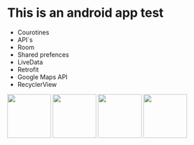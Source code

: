 <h1>This is an android app test</h1>

+ Courotines
+ API´s
+ Room
+ Shared prefences
+ LiveData
+ Retrofit
+ Google Maps API
+ RecyclerView

<img src="https://github.com/user-attachments/assets/2e628c49-5c59-4db7-aa90-582fb3bfa76f" width="100" />
<img src="https://github.com/user-attachments/assets/dffeafc4-aad4-4756-9d12-45a96301eb57" width="100" />
<img src="https://github.com/user-attachments/assets/d2b14307-312a-47d1-907c-ba7c30e0d0a9" width="100" />
<img src="https://github.com/user-attachments/assets/a14f20a2-e565-4451-9a67-57ca4b6053c7" width="100" />
